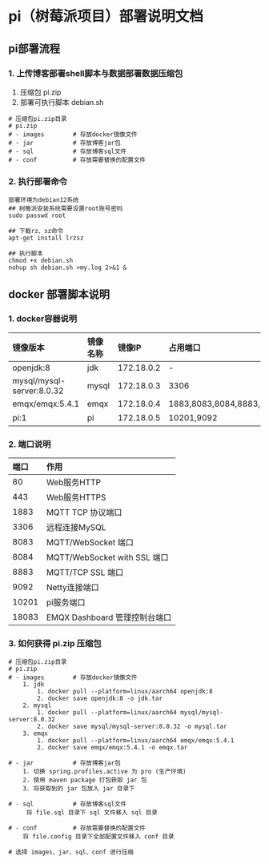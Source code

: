 # pi（树莓派项目）部署说明文档

## pi部署流程
### 1. 上传博客部署shell脚本与数据部署数据压缩包
1. 压缩包 pi.zip
2. 部署可执行脚本 debian.sh
```
# 压缩包pi.zip目录
# pi.zip
# - images        # 存放docker镜像文件
# - jar           # 存放博客jar包
# - sql           # 存放博客sql文件
# - conf          # 存放需要替换的配置文件

```

### 2. 执行部署命令
```shell
部署环境为debian12系统
## 树莓派安装系统需要设置root账号密码
sudo passwd root

## 下载rz、sz命令
apt-get install lrzsz

## 执行脚本
chmod +x debian.sh
nohup sh debian.sh >my.log 2>&1 &
```

## docker 部署脚本说明
### 1. docker容器说明

| 镜像版本                  | 镜像名称 | 镜像IP     | 占用端口                  | 云服务器开放端口          | 备注   |
| :------------------------ | :------- | :--------- | :------------------------ | :------------------------ | :----- |
| openjdk:8                 | jdk      | 172.18.0.2 | -                         | -                         |        |
| mysql/mysql-server:8.0.32 | mysql    | 172.18.0.3 | 3306                      | 3306                      | MySql  |
| emqx/emqx:5.4.1           | emqx     | 172.18.0.4 | 1883,8083,8084,8883,18083 | 1883,8083,8084,8883,18083 | MQTT   |
| pi:1                      | pi       | 172.18.0.5 | 10201,9092                | 10201,9092                | pi服务 |

### 2. 端口说明
| 端口  | 作用                          |
| :---- | :---------------------------- |
| 80    | Web服务HTTP                   |
| 443   | Web服务HTTPS                  |
| 1883  | MQTT TCP 协议端口             |
| 3306  | 远程连接MySQL                 |
| 8083  | MQTT/WebSocket 端口           |
| 8084  | MQTT/WebSocket with SSL 端口  |
| 8883  | MQTT/TCP SSL 端口             |
| 9092  | Netty连接端口                 |
| 10201 | pi服务端口                    |
| 18083 | EMQX Dashboard 管理控制台端口 |

### 3. 如何获得 pi.zip 压缩包
```
# 压缩包pi.zip目录
# pi.zip
# - images        # 存放docker镜像文件
    1. jdk
        1. docker pull --platform=linux/aarch64 openjdk:8
        2. docker save openjdk:8 -o jdk.tar
    2. mysql
        1. docker pull --platform=linux/aarch64 mysql/mysql-server:8.0.32
        2. docker save mysql/mysql-server:8.0.32 -o mysql.tar
    3. emqx
        1. docker pull --platform=linux/aarch64 emqx/emqx:5.4.1
        2. docker save emqx/emqx:5.4.1 -o emqx.tar
     
# - jar           # 存放博客jar包
    1. 切换 spring.profiles.active 为 pro (生产环境)
    2. 使用 maven package 打包获取 jar 包
    3. 将获取到的 jar 包放入 jar 目录下

# - sql           # 存放博客sql文件
     将 file.sql 目录下 sql 文件移入 sql 目录

# - conf          # 存放需要替换的配置文件
    将 file.config 目录下全部配置文件移入 conf 目录

# 选择 images、jar、sql、conf 进行压缩
```


